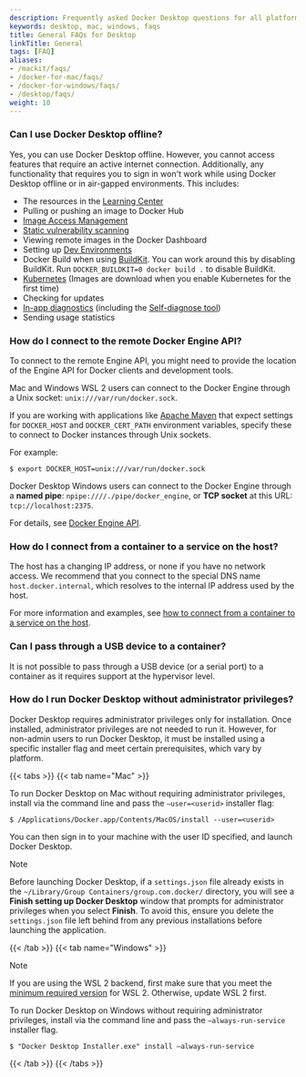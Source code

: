 ```yaml
---
description: Frequently asked Docker Desktop questions for all platforms
keywords: desktop, mac, windows, faqs
title: General FAQs for Desktop
linkTitle: General
tags: [FAQ]
aliases:
- /mackit/faqs/
- /docker-for-mac/faqs/
- /docker-for-windows/faqs/
- /desktop/faqs/
weight: 10
---
```


### Can I use Docker Desktop offline?

Yes, you can use Docker Desktop offline. However, you
cannot access features that require an active internet
connection. Additionally, any functionality that requires you to sign in won't work while using Docker Desktop offline or in air-gapped environments.
This includes:

- The resources in the [Learning Center](/manuals/desktop/use-desktop/_index.md)
- Pulling or pushing an image to Docker Hub
- [Image Access Management](/manuals/security/for-developers/access-tokens.md)
- [Static vulnerability scanning](/manuals/docker-hub/vulnerability-scanning.md)
- Viewing remote images in the Docker Dashboard
- Setting up [Dev Environments](/manuals/desktop/features/dev-environments/_index.md)
- Docker Build when using [BuildKit](/manuals/build/buildkit/_index.md#getting-started).
  You can work around this by disabling BuildKit. Run `DOCKER_BUILDKIT=0 docker build .` to disable BuildKit.
- [Kubernetes](/manuals/desktop/features/kubernetes.md) (Images are download when you enable Kubernetes for the first time)
- Checking for updates
- [In-app diagnostics](/manuals/desktop/troubleshoot-and-support/troubleshoot/_index.md#diagnose-from-the-app) (including the [Self-diagnose tool](/manuals/desktop/troubleshoot-and-support/troubleshoot/_index.md#diagnose-from-the-app))
- Sending usage statistics

### How do I connect to the remote Docker Engine API?

To connect to the remote Engine API, you might need to provide the location of the Engine API for Docker clients and development tools.

Mac and Windows WSL 2 users can connect to the Docker Engine through a Unix socket: `unix:///var/run/docker.sock`.

If you are working with applications like [Apache Maven](https://maven.apache.org/)
that expect settings for `DOCKER_HOST` and `DOCKER_CERT_PATH` environment
variables, specify these to connect to Docker instances through Unix sockets.

For example:

```console
$ export DOCKER_HOST=unix:///var/run/docker.sock
```

Docker Desktop Windows users can connect to the Docker Engine through a **named pipe**: `npipe:////./pipe/docker_engine`, or **TCP socket** at this URL:
`tcp://localhost:2375`.

For details, see [Docker Engine API](/reference/api/engine/_index.md).

### How do I connect from a container to a service on the host?

The host has a changing IP address, or none if you have no network access.
We recommend that you connect to the special DNS name `host.docker.internal`,
which resolves to the internal IP address used by the host.

For more information and examples, see [how to connect from a container to a service on the host](/manuals/desktop/features/networking.md#i-want-to-connect-from-a-container-to-a-service-on-the-host).

### Can I pass through a USB device to a container?

It is not possible to pass through a USB device (or a
serial port) to a container as it requires support at the hypervisor level.

### How do I run Docker Desktop without administrator privileges?

Docker Desktop requires administrator privileges only for installation. Once installed, administrator privileges are not needed to run it. However, for non-admin users to run Docker Desktop, it must be installed using a specific installer flag and meet certain prerequisites, which vary by platform.

{{< tabs >}}
{{< tab name="Mac" >}}

To run Docker Desktop on Mac without requiring administrator privileges, install via the command line and pass the `—user=<userid>` installer flag:

```console
$ /Applications/Docker.app/Contents/MacOS/install --user=<userid>
```

You can then sign in to your machine with the user ID specified, and launch Docker Desktop. 

> [!NOTE]
> 
> Before launching Docker Desktop, if a `settings.json` file already exists in the `~/Library/Group Containers/group.com.docker/` directory, you will see a **Finish setting up Docker Desktop** window that prompts for administrator privileges when you select **Finish**. To avoid this, ensure you delete the `settings.json` file left behind from any previous installations before launching the application.

{{< /tab >}}
{{< tab name="Windows" >}}

> [!NOTE]
>
> If you are using the WSL 2 backend, first make sure that you meet the [minimum required version](/manuals/desktop/features/wsl/best-practices.md) for WSL 2. Otherwise, update WSL 2 first.  

To run Docker Desktop on Windows without requiring administrator privileges, install via the command line and pass the `—always-run-service` installer flag.

```console
$ "Docker Desktop Installer.exe" install —always-run-service
```

{{< /tab >}}
{{< /tabs >}}


